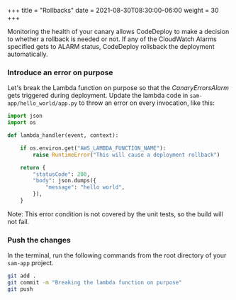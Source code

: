 +++
title = "Rollbacks"
date = 2021-08-30T08:30:00-06:00
weight = 30
+++

Monitoring the health of your canary allows CodeDeploy to make a decision to whether a rollback is needed or not. If any of the CloudWatch Alarms specified gets to ALARM status, CodeDeploy rollsback the deployment automatically. 

### Introduce an error on purpose

Let's break the Lambda function on purpose so that the _CanaryErrorsAlarm_ gets triggered during deployment. Update the lambda code in `sam-app/hello_world/app.py` to throw an error on every invocation, like this:

```python
import json
import os

def lambda_handler(event, context):

    if os.environ.get("AWS_LAMBDA_FUNCTION_NAME"):
        raise RuntimeError("This will cause a deployment rollback")

    return {
        "statusCode": 200,
        "body": json.dumps({
            "message": "hello world",
        }),
    }
```

Note: This error condition is not covered by the unit tests, so the build will not fail.


### Push the changes

In the terminal, run the following commands from the root directory of your `sam-app` project.

```bash
git add .
git commit -m "Breaking the lambda function on purpose"
git push
```
